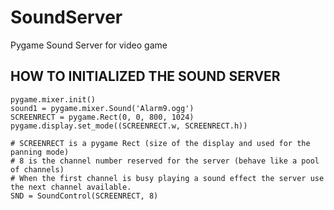 # SoundServer
Pygame Sound Server for video game

## HOW TO INITIALIZED THE SOUND SERVER
```
pygame.mixer.init()
sound1 = pygame.mixer.Sound('Alarm9.ogg')
SCREENRECT = pygame.Rect(0, 0, 800, 1024)
pygame.display.set_mode((SCREENRECT.w, SCREENRECT.h))

# SCREENRECT is a pygame Rect (size of the display and used for the panning mode)
# 8 is the channel number reserved for the server (behave like a pool of channels)
# When the first channel is busy playing a sound effect the server use the next channel available.
SND = SoundControl(SCREENRECT, 8)
```
